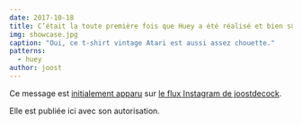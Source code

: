 ```yaml
---
date: 2017-10-18
title: C’était la toute première fois que Huey a été réalisé et bien sûr il est violet
img: showcase.jpg
caption: "Oui, ce t-shirt vintage Atari est aussi assez chouette."
patterns:
  - huey
author: joost
---
```


Ce message est [initialement apparu](https://www.instagram.com/p/BaRWb34jYCL/) sur [le flux Instagram de joostdecock](https://www.instagram.com/joostdecock/).

Elle est publiée ici avec son autorisation.
